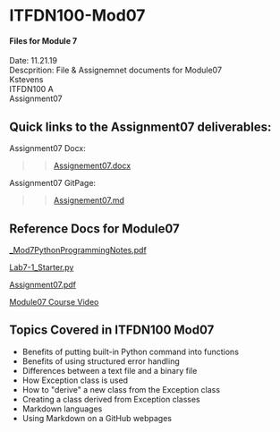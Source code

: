 # ITFDN100-Mod07
 #### Files for Module 7
 
 Date: 11.21.19<br/>
 Descprition: File & Assignemnet documents for Module07<br/>
 Kstevens<br/>
 ITFDN100 A<br/>
 Assignment07<br/>
 
 ## Quick links to the Assignment07 deliverables:  

Assignment07 Docx: 

> > [Assignement07.docx](https://github.com/ksteve3/ITFDN100_MOD07/blob/master/docs/Assignment07/Assignement07.docx)<br/>

Assignment07 GitPage:

> > [Assignement07.md](https://github.com/ksteve3/ITFDN100_MOD07/blob/master/docs/Assignment07/Assignment07.md<br/>)
 
## Reference Docs for Module07
 
 [_Mod7PythonProgrammingNotes.pdf](https://canvas.uw.edu/courses/1342958/modules/items/9973246)
 
 [Lab7-1_Starter.py](https://canvas.uw.edu/courses/1342958/modules/items/9973388)
 
 [Assignment07.pdf](https://canvas.uw.edu/courses/1342958/modules/items/9973247)
 
 [Module07 Course Video](https://youtu.be/4IkIdXJBC6o)
 


## Topics Covered in ITFDN100 Mod07

- Benefits of putting built-in Python command into functions
- Benefits of using structured error handling
- Differences between a text file and a binary file
- How Exception class is used
- How to "derive" a new class from the Exception class
- Creating a class derived from Exception classes
- Markdown languages
- Using Markdown on a GitHub webpages




